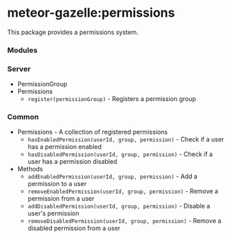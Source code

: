 # meteor-gazelle:permissions

This package provides a permissions system.

### Modules

### Server
* PermissionGroup
* Permissions
  * `register(permissionGroup)` - Registers a permission group
### Common
* Permissions - A collection of registered permissions
  * `hasEnabledPermission(userId, group, permission)` - Check if a user has a permission enabled
  * `hasDisabledPermission(userId, group, permission)` - Check if a user has a permission disabled
* Methods
  * `addEnabledPermission(userId, group, permission)` - Add a permission to a user
  * `removeEnabledPermission(userId, group, permission)` - Remove a permission from a user
  * `addDisabledPermission(userId, group, permission)` - Disable a user's permission
  * `removeDisabledPermission(userId, group, permission)` - Remove a disabled permission from a user
